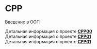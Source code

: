 # CPP
Введение в ООП


Детальная информация о проекте **[CPP00](https://github.com/ilnrzakirov/CPP/blob/main/CPP00/en.subject.pdf)**
<br>Детальная информация о проекте **[CPP01](https://github.com/ilnrzakirov/CPP/blob/main/CPP01/en.subject.pdf)**</br>
Детальная информация о проекте **[CPP01](https://github.com/ilnrzakirov/CPP/blob/main/CPP02/en.subject.pdf)**

